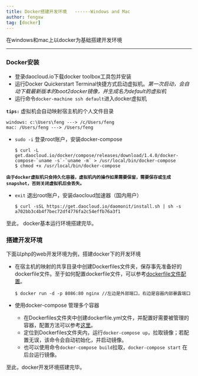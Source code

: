 ```yaml
---
title: Docker搭建开发环境   ------Windows and Mac
author: fengxw
tag: [docker]
---
```


在windows和mac上以docker为基础搭建开发环境

---

### Docker安装
- 登录daocloud.io下载docker toolbox工具包并安装
- 运行Docker Quickerstart Terminal快捷方式启动虚拟机。*第一次启动，会自动下载最新版本的boot2docker镜像，并生成名为default的虚拟机*
- 运行命令`docker-machine ssh default`进入docker虚拟机

 **`tips:`** 虚拟机会自动映射宿主机的个人文件目录
 ```
windows: c:\Users\feng ---> /c/Users/feng 
mac: /Users/feng ---> /Users/feng
```

- `sudo -i` 登录root账户，安装docker-compose

    ```console
    $ curl -L get.daocloud.io/docker/compose/releases/download/1.4.0/docker-compose-`uname -s`-`uname -m` > /usr/local/bin/docker-compose
    $ chmod +x /usr/local/bin/docker-compose
    ```

**`由于docker虚拟机只会持久化容器，虚拟机内的操作如果需要保留，需要保存或生成snapshot，否则关闭虚拟机后会丢失。`**
* `exit` 退出root账户，安装daocloud加速器（国内用户）

    ```console
    $ curl -sSL https://get.daocloud.io/daomonit/install.sh | sh -s a702bb3c4b4f7bec72df4776fa2c54effb76a3f1
    ```

至此， docker基本运行环境搭建完毕。

### 搭建开发环境

下面以php的web开发环境为例，搭建docker下的开发环境

* 在宿主机的映射的共享目录中创建Dockerfiles文件夹，保存事先准备好的dockerfile文件。至于如何配置dockerfile文件，可以参考[dockerfile文件配置](http://)。

    ```console
    $ docker run -d -p 8086:80 nginx //左边是外部端口，右边是容器内部暴露端口
    ```
    
* 使用docker-compose 管理多个容器
  * 在Dockerfiles文件夹中创建dockerfile.yml文件，并配置好需要被管理的容器，配置方法可以参考[这里]()。
  * 定位到Dockerfiles文件夹内，运行`docker-compose up`，拉取镜像；若配置无误，该命令会自动初始化，并启动镜像。
  * 也可以使用命令`docker-compose build`拉取，`docker-compose start` 在后台运行镜像。 

至此，docker开发环境搭建完毕。
